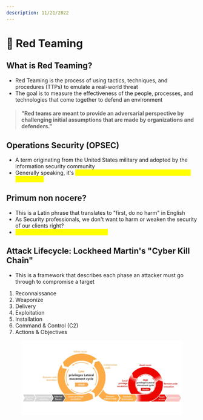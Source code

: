 ```yaml
---
description: 11/21/2022
---
```


# 💯 Red Teaming

## What is Red Teaming?

* Red Teaming is the process of using tactics, techniques, and procedures (TTPs) to emulate a real-world threat
* The goal is to measure the effectiveness of the people, processes, and technologies that come together to defend an environment

> #### "Red teams are meant to provide an adversarial perspective by challenging initial assumptions that are made by organizations and defenders."

## Operations Security (OPSEC)&#x20;

* A term originating from the United States military and adopted by the information security community
* Generally speaking, it's <mark style="color:yellow;">how easily actions can be observed by hostile intelligence</mark>

## Primum non nocere?

* This is a Latin phrase that translates to "first, do no harm" in English
* As Security professionals, we don't want to harm or weaken the security of our clients right?
* <mark style="color:yellow;">We are here to improve their security</mark>

## Attack Lifecycle: Lockheed Martin's "Cyber Kill Chain"

* This is a framework that describes each phase an attacker must go through to compromise a target

1. Reconnaissance
2. Weaponize
3. Delivery
4. Exploitation
5. Installation
6. Command & Control (C2)
7. Actions & Objectives

<figure><img src=".gitbook/assets/image (57) (1).png" alt=""><figcaption></figcaption></figure>
